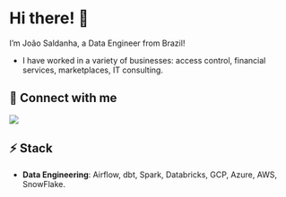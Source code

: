 # Hi there! 👋

I’m João Saldanha, a Data Engineer from Brazil!

-  I have worked in a variety of businesses: access control, financial services, marketplaces, IT consulting.
  
## 🔗 Connect with me
<a href="https://www.linkedin.com/in/joao-saldanha/" target="_blank"><img src="https://img.shields.io/badge/LinkedIn-0077B5?style=for-the-badge&logo=linkedin&logoColor=white" target="_blank"></a>

## ⚡ Stack

- **Data Engineering**: Airflow, dbt, Spark, Databricks, GCP, Azure, AWS, SnowFlake.

